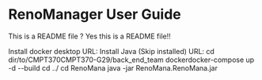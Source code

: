# RenoManager User Guide 
This is a README file ?
Yes this is a README file!!

Install docker desktop
URL:
Install Java (Skip installed)
URL: 
cd dir/to/CMPT370CMPT370-G29/back_end_team
dockerdocker-compose up -d --build
cd ../
cd RenoMana
java -jar RenoMana.RenoMana.jar

